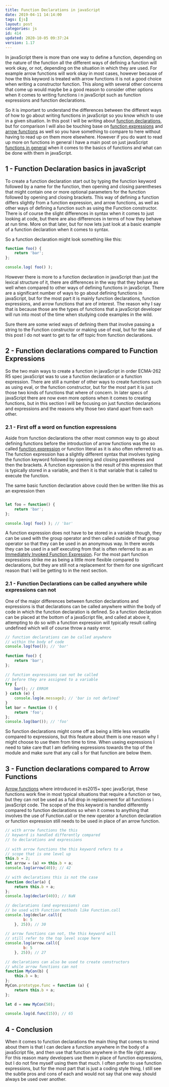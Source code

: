 ```yaml
---
title: Function Declarations in javaScript
date: 2019-04-11 14:14:00
tags: [js]
layout: post
categories: js
id: 414
updated: 2020-10-05 09:37:24
version: 1.17
---
```


In javaScript there is more than one way to define a function, depending on the nature of the function all the different ways of defining a function will work okay, or not, depending on the situation in which they are used. For example arrow functions will work okay in most cases, however because of how the this keyword is treated with arrow functions it is not a good choice when writing a constructor function. This along with several other concerns that come up would maybe be a good reason to consider other options when it comes to writing functions i n javaScript such as function expressions and function declarations.

So it is important to understand the differences between the different ways of how to go about writing functions in javaScript so you know which to use in a given situation. In this post I will be writing about [function declarations](https://developer.mozilla.org/en-US/docs/Web/JavaScript/Reference/Statements/function), but for comparison I will also be touching base on [function expressions](/2019/01/27/js-function-expression/) and [arrow functions](/2019/02/17/js-arrow-functions/) as well so you have something to compare to here without having to read up on them more elsewhere. However if you do want to read up more on functions in general I have a main post on just javaScript [functions in general](/2019/12/26/js-function/) when it comes to the basics of functions and what can be done with them in javaScript.

<!-- more -->

## 1 - Function Declaration basics in javaScript

To create a function declaration start out by typing the function keyword followed by a name for the function, then opening and closing parentheses that might contain one or more optional parameters for the function followed by opening and closing brackets. This way of defining a function differs slightly from a function expression, and arrow functions, as well as other ways of defining a function such as using the Function constructor. There is of course the slight differences in syntax when it comes to just looking at code, but there are also differences in terms of how they behave at run time. More on that later, but for now lets just look at a basic example of a function declaration when it comes to syntax.

So a function declaration might look something like this:

```js
function foo() {
    return 'bar';
};
 
console.log( foo() );
```

However there is more to a function declaration in javaScript than just the lexical structure of it, there are differences in the way that they behave as well when compared to other ways of defining functions in javaScript. There are a significant number of ways to go about defining functions in javaScript, but for the most part it is mainly function declarations, function expressions, and arrow functions that are of interest. The reason why I say that is because those are the types of functions that a javaScript developer will run into most of the time when studying code examples in the wild.

Sure there are some wried ways of defining them that involve passing a string to the Function constructor or making use of eval, but for the sake of this post  I do not want to get to far off topic from function declarations.

## 2 - Function declarations compared to Function Expressions

So the two main ways to create a function in javaScript in order ECMA-262 R5 spec javaScript was to use a function declaration or a function expression. There are still a number of other ways to create functions such as using eval, or the function constructor, but for the most part it is just those two kinds of functions that where of concern. In later specs of javaScript there are now even more options when it comes to creating functions, but in this section I will be focusing on just function declarations and expressions and the reasons why those two stand apart from each other.

### 2.1 - First off a word on function expressions

Aside from function declarations the other most common way to go about defining functions before the introduction of arrow functions was the so called [function expression](/2019/01/27/js-function-expression/) or function literal as it is also often referred to as. The function expression has a slightly different syntax that involves typing the function keyword followed by opening and closing parentheses and then the brackets. A function expression is the result of this expression that is typically stored in a variable, and then it is that variable that is called to execute the function.

The same basic function declaration above could then be written like this as an expression then

```js

let foo = function() {
    return 'bar';
};
 
console.log( foo() ); // 'bar'
``` 

A function expression does not have to be stored in a variable though, they can be used with the group operator and then called outside of that group operator so that they can be used in an anonymous way. In there words they can be used in a self executing from that is often referred to as an [Immediately Invoked Function Expression](/2020/02/04/js-iife/). For the most part function expressions strike me as being a little more flexible compared to declarations, but they are still not a replacement for them for one significant reason that I will be getting to in the next section.

### 2.1 - Function Declarations can be called anywhere while expressions can not

One of the major differences between function declarations and expressions is that declarations can be called anywhere within the body of code in which the function declaration is defined. So a function declaration can be placed at the bottom of a javaScript file, and called at above it, attempting to do so with a function expression will typically result calling undefined which will of course throw a nasty error.

```js
// function declarations can be called anywhere
// within the body of code
console.log(foo()); // 'bar'
 
function foo() {
    return 'bar';
};
 
// function expressions can not be called
// before they are assigned to a variable
try {
    bar(); // ERROR
} catch (e) {
    console.log(e.message); // 'bar is not defined'
}
let bar = function () {
    return 'foo';
};
console.log(bar()); // 'foo'
```

So function declarations might come off as being a little less versatile compared to expressions, but this feature about them is one reason why I might choose to use them from time to time. When useing expressions I need to take care that I am defining expressions towards the top of the module and make sure that any call s for that function are below them.

## 3 - Function declarations compared to Arrow Functions

[Arrow functions](/2019/02/17/js-arrow-functions/) where introduced in es2015+ spec javaScript, these functions work fine in most typical situations that require a function or two, but they can not be used as a full drop in replacement for all functions i javaScript code. The scope of the this keyword is handled differently compared to function declarations so when it comes to anything that involves the use of Function.call or the new operator a function declaration or function expression still needs to be used in place of an arrow function.

```js
// with arrow functions the this
// keyword is handled differently compared
// to declarations and expressions
 
// with arrow functions the this keyword refers to a
// scope that is one level up
this.b = 2;
let arrow = (a) => this.b + a;
console.log(arrow(40)); // 42
 
// with declarations this is not the case
function declar(a) {
    return this.b + a;
};
console.log(declar(40)); // NaN
 
// declarations (and expressions) can
// be used with Function methods like Function.call
console.log(declar.call({
        b: 5
    }, 25)); // 30
 
// arrow functions can not, the this keyword will
// still refer to the top level scope here
console.log(arrow.call({
        b: 5
    }, 25)); // 27
 
// declarations can also be used to create constructors
// while arrow functions can not
function MyCon(b) {
    this.b = b;
};
MyCon.prototype.func = function (a) {
    return this.b + a;
};
 
let d = new MyCon(50);
 
console.log(d.func(15)); // 65
```

## 4 - Conclusion

When it comes to function declarations the main thing that comes to mind about them is that I can declare a function anywhere in the body of a javaScript file, and then use that function anywhere in the file right away. For this reason many developers use them in place of function expressions, but I do not fine myself using them that much. I often prefer to use function expressions, but for the most part that is just a coding style thing, I still see the subtle pros and cons of each and would not say that one way should always be used over another.